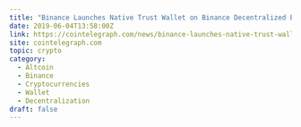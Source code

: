 ```yaml
---
title: "Binance Launches Native Trust Wallet on Binance Decentralized Exchange (DEX)"
date: 2019-06-04T13:58:00Z
link: https://cointelegraph.com/news/binance-launches-native-trust-wallet-on-binance-decentralized-exchange-dex?utm_medium=RSS&utm_source=hune
site: cointelegraph.com
topic: crypto
category:
  - Altcoin
  - Binance
  - Cryptocurrencies
  - Wallet
  - Decentralization
draft: false
---
```

